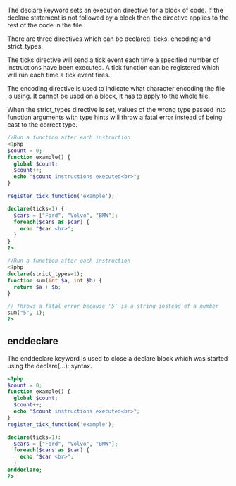 The declare keyword sets an execution directive for a block of code. If the declare statement is not followed by a block then the directive applies to the rest of the code in the file.

There are three directives which can be declared: ticks, encoding and strict_types.

The ticks directive will send a tick event each time a specified number of instructions have been executed. A tick function can be registered which will run each time a tick event fires.

The encoding directive is used to indicate what character encoding the file is using. It cannot be used on a block, it has to apply to the whole file.

When the strict_types directive is set, values of the wrong type passed into function arguments with type hints will throw a fatal error instead of being cast to the correct type.

```php
//Run a function after each instruction
<?php
$count = 0;
function example() {
  global $count;
  $count++;
  echo "$count instructions executed<br>";
}

register_tick_function('example');

declare(ticks=1) {
  $cars = ["Ford", "Volvo", "BMW"];
  foreach($cars as $car) {
    echo "$car <br>";
  }
}
?>
```

``` php
//Run a function after each instruction
<?php
declare(strict_types=1);
function sum(int $a, int $b) {
  return $a + $b;
}

// Throws a fatal error because '5' is a string instead of a number
sum("5", 1);
?>
```

## enddeclare

The enddeclare keyword is used to close a declare block which was started using the declare(...): syntax.

``` php
<?php
$count = 0;
function example() {
  global $count;
  $count++;
  echo "$count instructions executed<br>";
}
register_tick_function('example');

declare(ticks=1):
  $cars = ["Ford", "Volvo", "BMW"];
  foreach($cars as $car) {
    echo "$car <br>";
  }
enddeclare;
?>
```